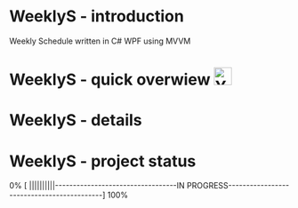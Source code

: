 # WeeklyS - introduction
Weekly Schedule written in C# WPF using MVVM

# WeeklyS - quick overwiew <a href="http://www.youtube.com/"><img src="(https://upload.wikimedia.org/wikipedia/commons/thumb/0/09/YouTube_full-color_icon_%282017%29.svg/159px-YouTube_full-color_icon_%282017%29.svg.png" alt="Youtube icon, link to youtube video: WeeklyS - quick overview" width="32"></a>

# WeeklyS - details


# WeeklyS - project status
0% [ ||||||||||----------------------------------IN PROGRESS-------------------------------------------] 100%